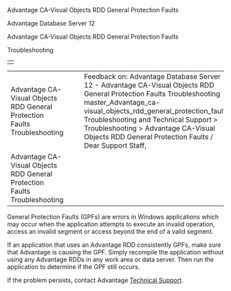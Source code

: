 Advantage CA-Visual Objects RDD General Protection Faults




Advantage Database Server 12  

Advantage CA-Visual Objects RDD General Protection Faults

Troubleshooting

|  |
| --- |
|  |

|  |  |  |  |  |
| --- | --- | --- | --- | --- |
| Advantage CA-Visual Objects RDD General Protection Faults  Troubleshooting |  |  | Feedback on: Advantage Database Server 12 - Advantage CA-Visual Objects RDD General Protection Faults Troubleshooting master\_Advantage\_ca-visual\_objects\_rdd\_general\_protection\_faults Troubleshooting and Technical Support > Troubleshooting > Advantage CA-Visual Objects RDD General Protection Faults / Dear Support Staff, |  |
| Advantage CA-Visual Objects RDD General Protection Faults  Troubleshooting |  |  |  |  |

General Protection Faults (GPFs) are errors in Windows applications which may occur when the application attempts to execute an invalid operation, access an invalid segment or access beyond the end of a valid segment.

If an application that uses an Advantage RDD consistently GPFs, make sure that Advantage is causing the GPF. Simply recompile the application without using any Advantage RDDs in any work area or data server. Then run the application to determine if the GPF still occurs.

If the problem persists, contact Advantage [Technical Support](master_technical_support_u_s__and_canada.htm).